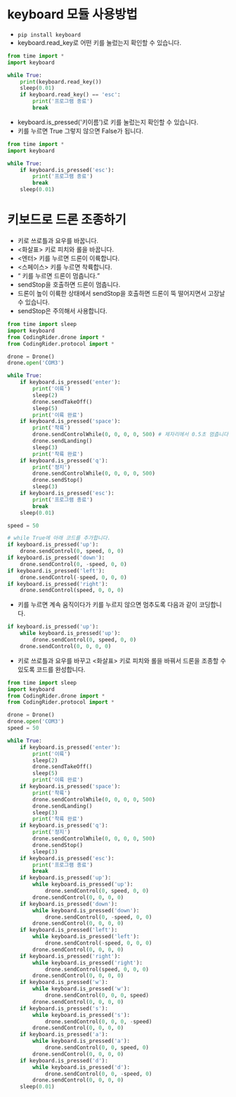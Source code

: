 # keyboard 모듈 사용방법
* ```pip install keyboard```
* keyboard.read_key로 어떤 키를 눌렀는지 확인할 수 있습니다.
```python
from time import *
import keyboard

while True:
    print(keyboard.read_key())
    sleep(0.01)
    if keyboard.read_key() == 'esc':
        print('프로그램 종료')
        break
```
* keyboard.is_pressed('키이름')로 키를 눌렀는지 확인할 수 있습니다.
* 키를 누르면 True 그렇지 않으면 False가 됩니다.
```python
from time import *
import keyboard

while True:
    if keyboard.is_pressed('esc'):
        print('프로그램 종료')        
        break
    sleep(0.01)
```

# 키보드로 드론 조종하기
*  <WASD> 키로 쓰로틀과 요우를 바꿉니다.
*  <화살표> 키로 피치와 롤을 바꿉니다.
*  <엔터> 키를 누르면 드론이 이륙합니다.
*  <스페이스> 키를 누르면 착륙합니다.
*  <q> 키를 누르면 드론이 멈춥니다.
  * sendStop을 호출하면 드론이 멈춥니다.
  * 드론이 높이 이륙한 상태에서 sendStop을 호출하면 드론이 뚝 떨어지면서 고장날 수 있습니다.
  * sendStop은 주의해서 사용합니다.  
```python
from time import sleep
import keyboard
from CodingRider.drone import *
from CodingRider.protocol import *

drone = Drone()
drone.open('COM3')

while True:
    if keyboard.is_pressed('enter'):   
        print('이륙')       
        sleep(2)
        drone.sendTakeOff()
        sleep(5)
        print('이륙 완료') 
    if keyboard.is_pressed('space'):
        print('착륙')
        drone.sendControlWhile(0, 0, 0, 0, 500) # 제자리에서 0.5초 멈춥니다.
        drone.sendLanding()
        sleep(3)
        print('착륙 완료')
    if keyboard.is_pressed('q'):
        print('정지')
        drone.sendControlWhile(0, 0, 0, 0, 500)
        drone.sendStop()
        sleep(3)
    if keyboard.is_pressed('esc'):
        print('프로그램 종료')
        break     
    sleep(0.01)
```
```python
speed = 50

# while True에 아래 코드를 추가합니다.
if keyboard.is_pressed('up'):
    drone.sendControl(0, speed, 0, 0)   
if keyboard.is_pressed('down'):
    drone.sendControl(0, -speed, 0, 0) 
if keyboard.is_pressed('left'):
    drone.sendControl(-speed, 0, 0, 0) 
if keyboard.is_pressed('right'):
    drone.sendControl(speed, 0, 0, 0)
```

* 키를 누르면 계속 움직이다가 키를 누르지 않으면 멈추도록 다음과 같이 코딩합니다.
```python
if keyboard.is_pressed('up'):
    while keyboard.is_pressed('up'):
        drone.sendControl(0, speed, 0, 0)
    drone.sendControl(0, 0, 0, 0)
```

* <WASD> 키로 쓰로틀과 요우를 바꾸고 <화살표> 키로 피치와 롤을 바꿔서 드론을 조종할 수 있도록 코드를 완성합니다.
```python
from time import sleep
import keyboard
from CodingRider.drone import *
from CodingRider.protocol import *

drone = Drone()
drone.open('COM3')
speed = 50

while True:
    if keyboard.is_pressed('enter'):   
        print('이륙')       
        sleep(2)
        drone.sendTakeOff()
        sleep(5)
        print('이륙 완료') 
    if keyboard.is_pressed('space'):
        print('착륙')
        drone.sendControlWhile(0, 0, 0, 0, 500) 
        drone.sendLanding()
        sleep(3)
        print('착륙 완료')
    if keyboard.is_pressed('q'):
        print('정지')
        drone.sendControlWhile(0, 0, 0, 0, 500)
        drone.sendStop()
        sleep(3)   
    if keyboard.is_pressed('esc'):
        print('프로그램 종료')
        break 
    if keyboard.is_pressed('up'):
        while keyboard.is_pressed('up'):
            drone.sendControl(0, speed, 0, 0)
        drone.sendControl(0, 0, 0, 0) 
    if keyboard.is_pressed('down'):
        while keyboard.is_pressed('down'):
            drone.sendControl(0, -speed, 0, 0)
        drone.sendControl(0, 0, 0, 0)  
    if keyboard.is_pressed('left'):
        while keyboard.is_pressed('left'):
            drone.sendControl(-speed, 0, 0, 0)
        drone.sendControl(0, 0, 0, 0) 
    if keyboard.is_pressed('right'):
        while keyboard.is_pressed('right'):
            drone.sendControl(speed, 0, 0, 0)
        drone.sendControl(0, 0, 0, 0)
    if keyboard.is_pressed('w'):
        while keyboard.is_pressed('w'):
            drone.sendControl(0, 0, 0, speed)
        drone.sendControl(0, 0, 0, 0) 
    if keyboard.is_pressed('s'):
        while keyboard.is_pressed('s'):
            drone.sendControl(0, 0, 0, -speed)
        drone.sendControl(0, 0, 0, 0)
    if keyboard.is_pressed('a'):
        while keyboard.is_pressed('a'):
            drone.sendControl(0, 0, speed, 0)
        drone.sendControl(0, 0, 0, 0)
    if keyboard.is_pressed('d'):
        while keyboard.is_pressed('d'):
            drone.sendControl(0, 0, -speed, 0)
        drone.sendControl(0, 0, 0, 0)  
    sleep(0.01)
```
